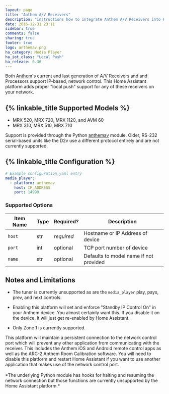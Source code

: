 ```yaml
---
layout: page
title: "Anthem A/V Receivers"
description: "Instructions how to integrate Anthem A/V Receivers into Home Assistant."
date: 2016-12-31 23:11
sidebar: true
comments: false
sharing: true
footer: true
logo: anthemav.png
ha_category: Media Player
ha_iot_class: "Local Push"
ha_release: 0.36
---
```


Both [Anthem]'s current and last generation of A/V Receivers and and Processors
support IP-based, network control.  This Home Assistant platform adds proper
"local push" support for any of these receivers on your network.

## {% linkable_title Supported Models %}

* MRX 520, MRX 720, MRX 1120, and AVM 60
* MRX 310, MRX 510, MRX 710

Support is provided through the Python [anthemav] module.  Older, RS-232
serial-based units like the D2v use a different protocol entirely and are not
currently supported.

[Anthem]:	http://www.anthemav.com/
[anthemav]: https://github.com/nugget/python-anthemav


## {% linkable_title Configuration %}

```yaml
# Example configuration.yaml entry
media_player:
  - platform: anthemav
    host: IP_ADDRESS
    port: 14999
```

### Supported Options

Item Name       | Type | Required?   | Description
----------------|------|-------------|-------------------------------------------
`host`          | str  | *required*  | Hostname or IP Address of device
`port`          | int  |  optional   | TCP port number of device
`name`          | str  |  optional   | Defaults to model name if not provided

## Notes and Limitations

- The tuner is currently unsupported as are the `media_player` play, pays,
  prev, and next controls.

- Enabling this platform will set and enforce "Standby IP Control On" in your Anthem
  device.  You almost certainly want this.  If you disable it on the device, it
  will just get re-enabled by Home Assistant.

- Only Zone 1 is currently supported.

<p class='note warning'>
  This platform will maintain a persistent connection to the network control
  port which will prevent any other application from communicating with the
  receiver.  This includes the Anthem iOS and Android remote control apps as
  well as the ARC-2 Anthem Room Calibration software. You will need to disable
  this platform and restart Home Assistant if you want to use another
  application that makes use of the network control port.
  <br /><br />
  *The underlying Python module has hooks for halting and resuming the network
  connection but those functions are currently unsupported by the Home
  Assistant platform.*
</p>
